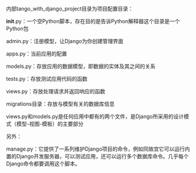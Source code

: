 内部tango_with_django_project目录为项目配置目录：

____init____.py：一个空Python脚本，存在目的是告诉Python解释器这个目录是一个Python包

admin.py：注册模型，让Django为你创建管理界面

apps.py：当前应用的配置

models.py：存放应用的数据模型，即数据的实体及其之间的关系

tests.py：存放测试应用代码的函数

views.py：存放处理请求并返回响应的函数

migrations目录：存放与模型有关的数据库信息

views.py和models.py是任何应用中都有的两个文件，是Django所采用的设计模式（模型-视图-模板）的主要部分



另外：

manage.py：它提供了一系列维护Django项目的命令，例如同故宫它可以运行内置的Django开发服务器，可以测试应用，还可以运行多个数据库命令。几乎每个Django命令都要调用这个脚本。